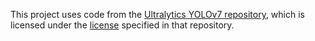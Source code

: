 This project uses code from the [Ultralytics YOLOv7 repository](https://github.com/ultralytics/yolov7), which is licensed under the [license](LICENSE.md) specified in that repository.
